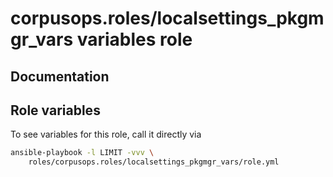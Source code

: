 # corpusops.roles/localsettings_pkgmgr_vars variables role
## Documentation

## Role variables
To see variables for this role, call it directly via
```bash
ansible-playbook -l LIMIT -vvv \
    roles/corpusops.roles/localsettings_pkgmgr_vars/role.yml
```
